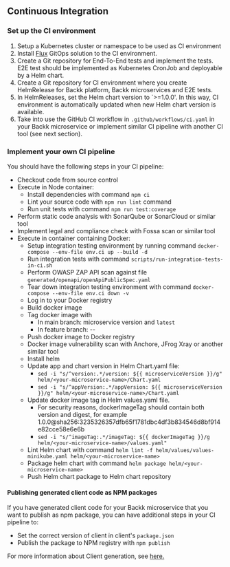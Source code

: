 ## Continuous Integration

### Set up the CI environment

1. Setup a Kubernetes cluster or namespace to be used as CI environment
2. Install [Flux](https://fluxcd.io/) GitOps solution to the CI environment.
3. Create a Git repository for End-To-End tests and implement the tests. E2E test should be implemented as Kubernetes CronJob and deployable by a Helm chart.
4. Create a Git repository for CI environment where you create HelmRelease for Backk platform, Backk microservices and E2E tests. 
5. In HelmReleases, set the Helm chart version to `>=1.0.0'. In this way, CI environment is automatically updated when new Helm chart version is available. 
6. Take into use the GitHub CI workflow in `.github/workflows/ci.yaml` in your Backk microservice or implement similar CI pipeline with another CI tool (see next section).

### Implement your own CI pipeline
You should have the following steps in your CI pipeline:
- Checkout code from source control
- Execute in Node container:
  - Install dependencies with command `npm ci`
  - Lint your source code with `npm run lint` command
  - Run unit tests with command `npm run test:coverage`
- Perform static code analysis with SonarQube or SonarCloud or similar tool
- Implement legal and compliance check with Fossa scan or similar tool
- Execute in container containing Docker:
  - Setup integration testing environment by running command `docker-compose --env-file env.ci up --build -d`
  - Run integration tests with command `scripts/run-integration-tests-in-ci.sh`
  - Perform OWASP ZAP API scan against file `generated/openapi/openApiPublicSpec.yaml`
  - Tear down integration testing environment with command `docker-compose --env-file env.ci down -v`
  - Log in to your Docker registry
  - Build docker image
  - Tag docker image with 
    - In main branch: microservice version and `latest`
    - In feature branch: <branch-name>-<build-number>-<git-commit-hash>
  - Push docker image to Docker registry
  - Docker image vulnerability scan with Anchore, JFrog Xray or another similar tool
  - Install helm
  - Update app and chart version in Helm Chart.yaml file:
    - `sed -i "s/^version:.*/version: ${{ microserviceVersion }}/g" helm/<your-microservice-name>/Chart.yaml`
    - `sed -i "s/^appVersion:.*/appVersion: ${{ microserviceVersion }}/g" helm/<your-microservice-name>/Chart.yaml`
  - Update docker image tag in Helm values.yaml file.
    - For security reasons, dockerImageTag should contain both version and digest, for example 1.0.0@sha256:3235326357dfb65f1781dbc4df3b834546d8bf914e82cce58e6e6b
    - `sed -i "s/^imageTag:.*/imageTag: ${{ dockerImageTag }}/g helm/<your-microservice-name>/values.yaml"`
  - Lint Helm chart with command `helm lint -f helm/values/values-minikube.yaml helm/<your-microservice-name>`
  - Package helm chart with command `helm package helm/<your-microservice-name>`
  - Push Helm chart package to Helm chart repository

#### Publishing generated client code as NPM packages
If you have generated client code for your Backk microservice that you want to publish as npm package, you can have additional steps in your CI pipeline to:
- Set the correct version of client in client's `package.json`
- Publish the package to NPM registry with `npm publish`

For more information about Client generation, see [here.](./CLIENT_GENERATION.MD)
